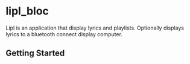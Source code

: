 # lipl_bloc

Lipl is an application that display lyrics and playlists. Optionally displays lyrics to a bluetooth connect display computer.

## Getting Started


